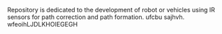 Repository is dedicated to the development of robot or vehicles using IR sensors for path correction and path formation.
ufcbu
sajhvh.
wfeoihLJDLKHOIEGEGH 